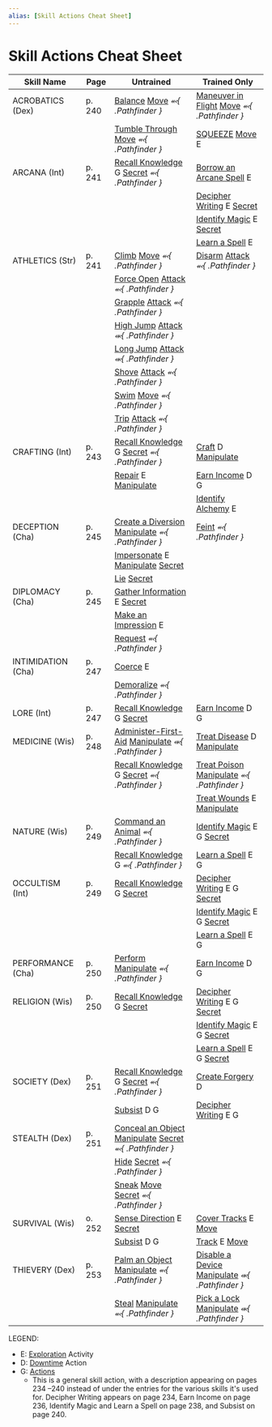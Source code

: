 ```yaml
---
alias: [Skill Actions Cheat Sheet]
---
```


# Skill Actions Cheat Sheet

| Skill Name         | Page   | Untrained                                                            | Trained Only                                           |
| ------------------ | ------ | -------------------------------------------------------------------- | ------------------------------------------------------ |
| ACROBATICS (Dex)   | p. 240 | [Balance](../../../../TTRPGShare-Pathfinder-2E-Vault/rules/actions/balance.md) [Move](../../../../TTRPGShare-Pathfinder-2E-Vault/rules/traits/move.md) *⬻{ .Pathfinder }*                              | [Maneuver in Flight](../../../../TTRPGShare-Pathfinder-2E-Vault/rules/actions/maneuver-in-flight.md) [Move](../../../../TTRPGShare-Pathfinder-2E-Vault/rules/traits/move.md) *⬻{ .Pathfinder }*         |
|                    |        | [Tumble Through](../../../../TTRPGShare-Pathfinder-2E-Vault/rules/actions/tumble-through.md) [Move](../../../../TTRPGShare-Pathfinder-2E-Vault/rules/traits/move.md) *⬻{ .Pathfinder }*                       | [SQUEEZE](../../../../TTRPGShare-Pathfinder-2E-Vault/rules/actions/squeeze.md) [Move](../../../../TTRPGShare-Pathfinder-2E-Vault/rules/traits/move.md) E                                     |
| ARCANA (Int)       | p. 241 | [Recall Knowledge](../../../../TTRPGShare-Pathfinder-2E-Vault/rules/actions/recall-knowledge.md) G [Secret](../../../../TTRPGShare-Pathfinder-2E-Vault/rules/traits/secret.md) *⬻{ .Pathfinder }*                 | [Borrow an Arcane Spell](../../../../TTRPGShare-Pathfinder-2E-Vault/rules/actions/borrow-an-arcane-spell.md) E                               |
|                    |        |                                                                      | [Decipher Writing](../../../../TTRPGShare-Pathfinder-2E-Vault/rules/actions/decipher-writing.md) E [Secret](../../../../TTRPGShare-Pathfinder-2E-Vault/rules/traits/secret.md)                          |
|                    |        |                                                                      | [Identify Magic](../../../../TTRPGShare-Pathfinder-2E-Vault/rules/actions/identify-magic.md) E [Secret](../../../../TTRPGShare-Pathfinder-2E-Vault/rules/traits/secret.md)                            |
|                    |        |                                                                      | [Learn a Spell](../../../../TTRPGShare-Pathfinder-2E-Vault/rules/actions/learn-a-spell.md) E                                        |
| ATHLETICS (Str)    | p. 241 | [Climb](../../../../TTRPGShare-Pathfinder-2E-Vault/rules/actions/climb.md) [Move](../../../../TTRPGShare-Pathfinder-2E-Vault/rules/traits/move.md) *⬻{ .Pathfinder }*                                | [Disarm](../../../../TTRPGShare-Pathfinder-2E-Vault/rules/traits/disarm.md) [Attack](../../../../TTRPGShare-Pathfinder-2E-Vault/rules/traits/attack.md) *⬻{ .Pathfinder }*               |
|                    |        | [Force Open](../../../../TTRPGShare-Pathfinder-2E-Vault/rules/actions/force-open.md) [Attack](../../../../TTRPGShare-Pathfinder-2E-Vault/rules/traits/attack.md) *⬻{ .Pathfinder }*                         |                                                        |
|                    |        | [Grapple](../../../../TTRPGShare-Pathfinder-2E-Vault/rules/traits/grapple.md) [Attack](../../../../TTRPGShare-Pathfinder-2E-Vault/rules/traits/attack.md) *⬻{ .Pathfinder }*                            |                                                        |
|                    |        | [High Jump](../../../../TTRPGShare-Pathfinder-2E-Vault/rules/actions/high-jump.md) [Attack](../../../../TTRPGShare-Pathfinder-2E-Vault/rules/traits/attack.md) *⬺{ .Pathfinder }*                          |                                                        |
|                    |        | [Long Jump](../../../../TTRPGShare-Pathfinder-2E-Vault/rules/actions/long-jump.md) [Attack](../../../../TTRPGShare-Pathfinder-2E-Vault/rules/traits/attack.md) *⬺{ .Pathfinder }*                          |                                                        |
|                    |        | [Shove](../../../../TTRPGShare-Pathfinder-2E-Vault/rules/traits/shove.md) [Attack](../../../../TTRPGShare-Pathfinder-2E-Vault/rules/traits/attack.md) *⬻{ .Pathfinder }*                              |                                                        |
|                    |        | [Swim](../../../../TTRPGShare-Pathfinder-2E-Vault/rules/actions/swim.md) [Move](../../../../TTRPGShare-Pathfinder-2E-Vault/rules/traits/move.md) *⬻{ .Pathfinder }*                                 |                                                        |
|                    |        | [Trip](../../../../TTRPGShare-Pathfinder-2E-Vault/rules/traits/trip.md) [Attack](../../../../TTRPGShare-Pathfinder-2E-Vault/rules/traits/attack.md) *⬻{ .Pathfinder }*                               |                                                        |
| CRAFTING (Int)     | p. 243 | [Recall Knowledge](../../../../TTRPGShare-Pathfinder-2E-Vault/rules/actions/recall-knowledge.md) G [Secret](../../../../TTRPGShare-Pathfinder-2E-Vault/rules/traits/secret.md) *⬻{ .Pathfinder }*                 | [Craft](../../../../TTRPGShare-Pathfinder-2E-Vault/rules/actions/craft.md) D [Manipulate](../../../../TTRPGShare-Pathfinder-2E-Vault/rules/traits/manipulate.md)                             |
|                    |        | [Repair](../../../../TTRPGShare-Pathfinder-2E-Vault/rules/actions/repair.md) E [Manipulate](../../../../TTRPGShare-Pathfinder-2E-Vault/rules/traits/manipulate.md)                                          | [Earn Income](../../../../TTRPGShare-Pathfinder-2E-Vault/rules/actions/earn-income.md) D G                                    |
|                    |        |                                                                      | [Identify Alchemy](../../../../TTRPGShare-Pathfinder-2E-Vault/rules/actions/identify-alchemy.md) E                                     |
| DECEPTION (Cha)    | p. 245 | [Create a Diversion](../../../../TTRPGShare-Pathfinder-2E-Vault/rules/actions/create-a-diversion.md) [Manipulate](../../../../TTRPGShare-Pathfinder-2E-Vault/rules/traits/manipulate.md) *⬻{ .Pathfinder }*             | [Feint](../../../../TTRPGShare-Pathfinder-2E-Vault/rules/actions/feint.md) *⬻{ .Pathfinder }*                           |
|                    |        | [Impersonate](../../../../TTRPGShare-Pathfinder-2E-Vault/rules/actions/impersonate.md) E [Manipulate](../../../../TTRPGShare-Pathfinder-2E-Vault/rules/traits/manipulate.md) [Secret](../../../../TTRPGShare-Pathfinder-2E-Vault/rules/traits/secret.md)                          |                                                        |
|                    |        | [Lie](../../../../TTRPGShare-Pathfinder-2E-Vault/rules/actions/lie.md) [Secret](../../../../TTRPGShare-Pathfinder-2E-Vault/rules/traits/secret.md)                                                   |                                                        |
| DIPLOMACY (Cha)    | p. 245 | [Gather Information](../../../../TTRPGShare-Pathfinder-2E-Vault/rules/actions/gather-information.md) E [Secret](../../../../TTRPGShare-Pathfinder-2E-Vault/rules/traits/secret.md)                                  |                                                        |
|                    |        | [Make an Impression](../../../../TTRPGShare-Pathfinder-2E-Vault/rules/actions/make-an-impression.md)  E                                            |                                                        |
|                    |        | [Request](../../../../TTRPGShare-Pathfinder-2E-Vault/rules/actions/request.md) *⬻{ .Pathfinder }*                                       |                                                        |
| INTIMIDATION (Cha) | p. 247 | [Coerce](../../../../TTRPGShare-Pathfinder-2E-Vault/rules/actions/coerce.md) E                                                         |                                                        |
|                    |        | [Demoralize](../../../../TTRPGShare-Pathfinder-2E-Vault/rules/actions/demoralize.md) *⬻{ .Pathfinder }*                                    |                                                        |
| LORE (Int)         | p. 247 | [Recall Knowledge](../../../../TTRPGShare-Pathfinder-2E-Vault/rules/actions/recall-knowledge.md) G [Secret](../../../../TTRPGShare-Pathfinder-2E-Vault/rules/traits/secret.md)                                    | [Earn Income](../../../../TTRPGShare-Pathfinder-2E-Vault/rules/actions/earn-income.md) D G                                    |
| MEDICINE (Wis)     | p. 248 | [Administer-First-Aid](../../../../TTRPGShare-Pathfinder-2E-Vault/rules/actions/administer-first-aid.md) [Manipulate](../../../../TTRPGShare-Pathfinder-2E-Vault/rules/traits/manipulate.md) *⬺{ .Pathfinder }*           | [Treat Disease](../../../../TTRPGShare-Pathfinder-2E-Vault/rules/actions/treat-disease.md) D [Manipulate](../../../../TTRPGShare-Pathfinder-2E-Vault/rules/traits/manipulate.md)                     |
|                    |        | [Recall Knowledge](../../../../TTRPGShare-Pathfinder-2E-Vault/rules/actions/recall-knowledge.md) G [Secret](../../../../TTRPGShare-Pathfinder-2E-Vault/rules/traits/secret.md) *⬻{ .Pathfinder }*                 | [Treat Poison](../../../../TTRPGShare-Pathfinder-2E-Vault/rules/actions/treat-poison.md) [Manipulate](../../../../TTRPGShare-Pathfinder-2E-Vault/rules/traits/manipulate.md) *⬻{ .Pathfinder }*         |
|                    |        |                                                                      | [Treat Wounds](../../../../TTRPGShare-Pathfinder-2E-Vault/rules/actions/treat-wounds.md) E [Manipulate](../../../../TTRPGShare-Pathfinder-2E-Vault/rules/traits/manipulate.md)                      |
| NATURE (Wis)       | p. 249 | [Command an Animal](../../../../TTRPGShare-Pathfinder-2E-Vault/rules/actions/command-an-animal.md) *⬻{ .Pathfinder }*                             | [Identify Magic](../../../../TTRPGShare-Pathfinder-2E-Vault/rules/actions/identify-magic.md) E G [Secret](../../../../TTRPGShare-Pathfinder-2E-Vault/rules/traits/secret.md)                      |
|                    |        | [Recall Knowledge](../../../../TTRPGShare-Pathfinder-2E-Vault/rules/actions/recall-knowledge.md) G *⬻{ .Pathfinder }*                            | [Learn a Spell](../../../../TTRPGShare-Pathfinder-2E-Vault/rules/actions/learn-a-spell.md) E G                                  |
| OCCULTISM (Int)    | p. 249 | [Recall Knowledge](../../../../TTRPGShare-Pathfinder-2E-Vault/rules/actions/recall-knowledge.md) G [Secret](../../../../TTRPGShare-Pathfinder-2E-Vault/rules/traits/secret.md)                                    | [Decipher Writing](../../../../TTRPGShare-Pathfinder-2E-Vault/rules/actions/decipher-writing.md) E G [Secret](../../../../TTRPGShare-Pathfinder-2E-Vault/rules/traits/secret.md)                    |
|                    |        |                                                                      | [Identify Magic](../../../../TTRPGShare-Pathfinder-2E-Vault/rules/actions/identify-magic.md) E G [Secret](../../../../TTRPGShare-Pathfinder-2E-Vault/rules/traits/secret.md)                      |
|                    |        |                                                                      | [Learn a Spell](../../../../TTRPGShare-Pathfinder-2E-Vault/rules/actions/learn-a-spell.md) E G                                  |
| PERFORMANCE (Cha)  | p. 250 | [Perform](../../../../TTRPGShare-Pathfinder-2E-Vault/rules/actions/perform.md) [Manipulate](../../../../TTRPGShare-Pathfinder-2E-Vault/rules/traits/manipulate.md) *⬻{ .Pathfinder }*                        | [Earn Income](../../../../TTRPGShare-Pathfinder-2E-Vault/rules/actions/earn-income.md) D G                                    |
| RELIGION (Wis)     | p. 250 | [Recall Knowledge](../../../../TTRPGShare-Pathfinder-2E-Vault/rules/actions/recall-knowledge.md) G [Secret](../../../../TTRPGShare-Pathfinder-2E-Vault/rules/traits/secret.md)                                    | [Decipher Writing](../../../../TTRPGShare-Pathfinder-2E-Vault/rules/actions/decipher-writing.md) E G [Secret](../../../../TTRPGShare-Pathfinder-2E-Vault/rules/traits/secret.md)                    |
|                    |        |                                                                      | [Identify Magic](../../../../TTRPGShare-Pathfinder-2E-Vault/rules/actions/identify-magic.md)  E G [Secret](../../../../TTRPGShare-Pathfinder-2E-Vault/rules/traits/secret.md)                     |
|                    |        |                                                                      | [Learn a Spell](../../../../TTRPGShare-Pathfinder-2E-Vault/rules/actions/learn-a-spell.md) E G [Secret](../../../../TTRPGShare-Pathfinder-2E-Vault/rules/traits/secret.md)                       |
| SOCIETY (Dex)      | p. 251 | [Recall Knowledge](../../../../TTRPGShare-Pathfinder-2E-Vault/rules/actions/recall-knowledge.md) G [Secret](../../../../TTRPGShare-Pathfinder-2E-Vault/rules/traits/secret.md) *⬻{ .Pathfinder }*                 | [Create Forgery](../../../../TTRPGShare-Pathfinder-2E-Vault/rules/actions/create-forgery.md) D                                   |
|                    |        | [Subsist](../../../../TTRPGShare-Pathfinder-2E-Vault/rules/actions/subsist.md) D G                                                      | [Decipher Writing](../../../../TTRPGShare-Pathfinder-2E-Vault/rules/actions/decipher-writing.md) E G                               |
| STEALTH (Dex)      | p. 251 | [Conceal an Object](../../../../TTRPGShare-Pathfinder-2E-Vault/rules/actions/conceal-an-object.md) [Manipulate](../../../../TTRPGShare-Pathfinder-2E-Vault/rules/traits/manipulate.md) [Secret](../../../../TTRPGShare-Pathfinder-2E-Vault/rules/traits/secret.md) *⬻{ .Pathfinder }* |                                                        |
|                    |        | [Hide](../../../../TTRPGShare-Pathfinder-2E-Vault/rules/actions/hide.md) [Secret](../../../../TTRPGShare-Pathfinder-2E-Vault/rules/traits/secret.md) *⬻{ .Pathfinder }*                               |                                                        |
|                    |        | [Sneak](../../../../TTRPGShare-Pathfinder-2E-Vault/rules/actions/sneak.md) [Move](../../../../TTRPGShare-Pathfinder-2E-Vault/rules/traits/move.md) [Secret](../../../../TTRPGShare-Pathfinder-2E-Vault/rules/traits/secret.md) *⬻{ .Pathfinder }*                     |                                                        |
| SURVIVAL (Wis)     | o. 252 | [Sense Direction](../../../../TTRPGShare-Pathfinder-2E-Vault/rules/actions/sense-direction.md) E [Secret](../../../../TTRPGShare-Pathfinder-2E-Vault/rules/traits/secret.md)                                     | [Cover Tracks](../../../../TTRPGShare-Pathfinder-2E-Vault/rules/actions/cover-tracks.md) E [Move](../../../../TTRPGShare-Pathfinder-2E-Vault/rules/traits/move.md)                            |
|                    |        | [Subsist](../../../../TTRPGShare-Pathfinder-2E-Vault/rules/actions/subsist.md) D G                                                      | [Track](../../../../TTRPGShare-Pathfinder-2E-Vault/rules/actions/track.md) E [Move](../../../../TTRPGShare-Pathfinder-2E-Vault/rules/traits/move.md)                                   |
| THIEVERY (Dex)     | p. 253 | [Palm an Object](../../../../TTRPGShare-Pathfinder-2E-Vault/rules/actions/palm-an-object.md) [Manipulate](../../../../TTRPGShare-Pathfinder-2E-Vault/rules/traits/manipulate.md) *⬻{ .Pathfinder }*                 | [Disable a Device](../../../../TTRPGShare-Pathfinder-2E-Vault/rules/actions/disable-a-device.md) [Manipulate](../../../../TTRPGShare-Pathfinder-2E-Vault/rules/traits/manipulate.md) *⬺{ .Pathfinder }* |
|                    |        | [Steal](../../../../TTRPGShare-Pathfinder-2E-Vault/rules/actions/steal.md) [Manipulate](../../../../TTRPGShare-Pathfinder-2E-Vault/rules/traits/manipulate.md) *⬻{ .Pathfinder }*                          | [Pick a Lock](../../../../TTRPGShare-Pathfinder-2E-Vault/rules/actions/pick-a-lock.md) [Manipulate](../../../../TTRPGShare-Pathfinder-2E-Vault/rules/traits/manipulate.md) *⬺{ .Pathfinder }*      |

LEGEND: 
- E: [Exploration](../../../../TTRPGShare-Pathfinder-2E-Vault/rules/traits/exploration.md) Activity
- D: [Downtime](../../../../TTRPGShare-Pathfinder-2E-Vault/rules/traits/downtime.md) Action
- G: [Actions](../../../../TTRPGShare-Pathfinder-2E-Vault/rules/actions/actions.md)
	- This is a general skill action, with a description appearing on pages 234 –240 instead of under the entries for the various skills it's used for. Decipher Writing appears on page 234, Earn Income on page 236, Identify Magic and Learn a Spell on page 238, and Subsist on page 240.


